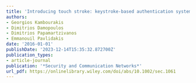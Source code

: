 ```yaml
---
title: 'Introducing touch stroke: keystroke-based authentication system for smartphones'
authors:
- Georgios Kambourakis
- Dimitrios Damopoulos
- Dimitrios Papamartzivanos
- Emmanouil Pavlidakis
date: '2016-01-01'
publishDate: '2023-12-14T15:35:32.872700Z'
publication_types:
- article-journal
publication: '*Security and Communication Networks*'
url_pdf: https://onlinelibrary.wiley.com/doi/abs/10.1002/sec.1061
---
```

